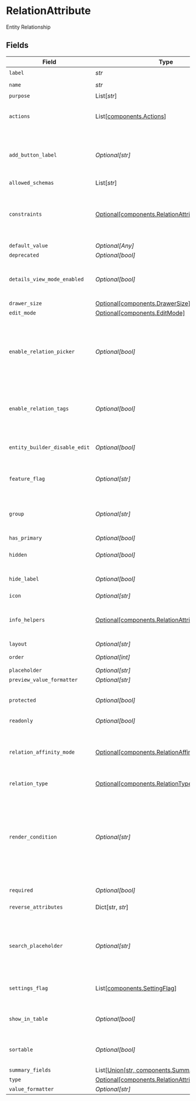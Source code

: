 # RelationAttribute

Entity Relationship


## Fields

| Field                                                                                                                                                                                                                                                 | Type                                                                                                                                                                                                                                                  | Required                                                                                                                                                                                                                                              | Description                                                                                                                                                                                                                                           | Example                                                                                                                                                                                                                                               |
| ----------------------------------------------------------------------------------------------------------------------------------------------------------------------------------------------------------------------------------------------------- | ----------------------------------------------------------------------------------------------------------------------------------------------------------------------------------------------------------------------------------------------------- | ----------------------------------------------------------------------------------------------------------------------------------------------------------------------------------------------------------------------------------------------------- | ----------------------------------------------------------------------------------------------------------------------------------------------------------------------------------------------------------------------------------------------------- | ----------------------------------------------------------------------------------------------------------------------------------------------------------------------------------------------------------------------------------------------------- |
| `label`                                                                                                                                                                                                                                               | *str*                                                                                                                                                                                                                                                 | :heavy_check_mark:                                                                                                                                                                                                                                    | N/A                                                                                                                                                                                                                                                   |                                                                                                                                                                                                                                                       |
| `name`                                                                                                                                                                                                                                                | *str*                                                                                                                                                                                                                                                 | :heavy_check_mark:                                                                                                                                                                                                                                    | N/A                                                                                                                                                                                                                                                   |                                                                                                                                                                                                                                                       |
| `purpose`                                                                                                                                                                                                                                             | List[*str*]                                                                                                                                                                                                                                           | :heavy_minus_sign:                                                                                                                                                                                                                                    | N/A                                                                                                                                                                                                                                                   |                                                                                                                                                                                                                                                       |
| `actions`                                                                                                                                                                                                                                             | List[[components.Actions](../../models/components/actions.md)]                                                                                                                                                                                        | :heavy_minus_sign:                                                                                                                                                                                                                                    | N/A                                                                                                                                                                                                                                                   | {"value":[{"action_type":"add_existing","label":"entityrelation.add_existing","default":true},{"action_type":"create_new","label":"entityrelation.create_new"},{"action_type":"create_from_existing","label":"entityrelation.create_from_existing"}]} |
| `add_button_label`                                                                                                                                                                                                                                    | *Optional[str]*                                                                                                                                                                                                                                       | :heavy_minus_sign:                                                                                                                                                                                                                                    | Optional label for the add button. The translated value for add_button_lable is used, if found else the string is used as is.                                                                                                                         |                                                                                                                                                                                                                                                       |
| `allowed_schemas`                                                                                                                                                                                                                                     | List[*str*]                                                                                                                                                                                                                                           | :heavy_minus_sign:                                                                                                                                                                                                                                    | N/A                                                                                                                                                                                                                                                   |                                                                                                                                                                                                                                                       |
| `constraints`                                                                                                                                                                                                                                         | [Optional[components.RelationAttributeConstraints]](../../models/components/relationattributeconstraints.md)                                                                                                                                          | :heavy_minus_sign:                                                                                                                                                                                                                                    | A set of constraints applicable to the attribute.<br/>These constraints should and will be enforced by the attribute renderer.<br/>                                                                                                                   |                                                                                                                                                                                                                                                       |
| `default_value`                                                                                                                                                                                                                                       | *Optional[Any]*                                                                                                                                                                                                                                       | :heavy_minus_sign:                                                                                                                                                                                                                                    | N/A                                                                                                                                                                                                                                                   |                                                                                                                                                                                                                                                       |
| `deprecated`                                                                                                                                                                                                                                          | *Optional[bool]*                                                                                                                                                                                                                                      | :heavy_minus_sign:                                                                                                                                                                                                                                    | N/A                                                                                                                                                                                                                                                   |                                                                                                                                                                                                                                                       |
| `details_view_mode_enabled`                                                                                                                                                                                                                           | *Optional[bool]*                                                                                                                                                                                                                                      | :heavy_minus_sign:                                                                                                                                                                                                                                    | Enables the preview, edition, and creation of relation items on a Master-Details view mode.                                                                                                                                                           |                                                                                                                                                                                                                                                       |
| `drawer_size`                                                                                                                                                                                                                                         | [Optional[components.DrawerSize]](../../models/components/drawersize.md)                                                                                                                                                                              | :heavy_minus_sign:                                                                                                                                                                                                                                    | N/A                                                                                                                                                                                                                                                   |                                                                                                                                                                                                                                                       |
| `edit_mode`                                                                                                                                                                                                                                           | [Optional[components.EditMode]](../../models/components/editmode.md)                                                                                                                                                                                  | :heavy_minus_sign:                                                                                                                                                                                                                                    | N/A                                                                                                                                                                                                                                                   |                                                                                                                                                                                                                                                       |
| `enable_relation_picker`                                                                                                                                                                                                                              | *Optional[bool]*                                                                                                                                                                                                                                      | :heavy_minus_sign:                                                                                                                                                                                                                                    | When enable_relation_picker is set to true the user will be able to pick existing relations as values. Otherwise, the user will need to create new relation to link.                                                                                  |                                                                                                                                                                                                                                                       |
| `enable_relation_tags`                                                                                                                                                                                                                                | *Optional[bool]*                                                                                                                                                                                                                                      | :heavy_minus_sign:                                                                                                                                                                                                                                    | When enable_relation_tags is set to true the user will be able to set tags(labels) in each relation item.                                                                                                                                             |                                                                                                                                                                                                                                                       |
| `entity_builder_disable_edit`                                                                                                                                                                                                                         | *Optional[bool]*                                                                                                                                                                                                                                      | :heavy_minus_sign:                                                                                                                                                                                                                                    | Setting to `true` disables editing the attribute on the entity builder UI                                                                                                                                                                             |                                                                                                                                                                                                                                                       |
| `feature_flag`                                                                                                                                                                                                                                        | *Optional[str]*                                                                                                                                                                                                                                       | :heavy_minus_sign:                                                                                                                                                                                                                                    | This attribute should only be active when the feature flag is enabled                                                                                                                                                                                 | FF_MY_FEATURE_FLAG                                                                                                                                                                                                                                    |
| `group`                                                                                                                                                                                                                                               | *Optional[str]*                                                                                                                                                                                                                                       | :heavy_minus_sign:                                                                                                                                                                                                                                    | Which group the attribute should appear in. Accepts group ID or group name                                                                                                                                                                            |                                                                                                                                                                                                                                                       |
| `has_primary`                                                                                                                                                                                                                                         | *Optional[bool]*                                                                                                                                                                                                                                      | :heavy_minus_sign:                                                                                                                                                                                                                                    | N/A                                                                                                                                                                                                                                                   |                                                                                                                                                                                                                                                       |
| `hidden`                                                                                                                                                                                                                                              | *Optional[bool]*                                                                                                                                                                                                                                      | :heavy_minus_sign:                                                                                                                                                                                                                                    | Do not render attribute in entity views                                                                                                                                                                                                               |                                                                                                                                                                                                                                                       |
| `hide_label`                                                                                                                                                                                                                                          | *Optional[bool]*                                                                                                                                                                                                                                      | :heavy_minus_sign:                                                                                                                                                                                                                                    | When set to true, will hide the label of the field.                                                                                                                                                                                                   |                                                                                                                                                                                                                                                       |
| `icon`                                                                                                                                                                                                                                                | *Optional[str]*                                                                                                                                                                                                                                       | :heavy_minus_sign:                                                                                                                                                                                                                                    | N/A                                                                                                                                                                                                                                                   |                                                                                                                                                                                                                                                       |
| `info_helpers`                                                                                                                                                                                                                                        | [Optional[components.RelationAttributeInfoHelpers]](../../models/components/relationattributeinfohelpers.md)                                                                                                                                          | :heavy_minus_sign:                                                                                                                                                                                                                                    | A set of configurations meant to document and assist the user in filling the attribute.                                                                                                                                                               |                                                                                                                                                                                                                                                       |
| `layout`                                                                                                                                                                                                                                              | *Optional[str]*                                                                                                                                                                                                                                       | :heavy_minus_sign:                                                                                                                                                                                                                                    | N/A                                                                                                                                                                                                                                                   | full_width                                                                                                                                                                                                                                            |
| `order`                                                                                                                                                                                                                                               | *Optional[int]*                                                                                                                                                                                                                                       | :heavy_minus_sign:                                                                                                                                                                                                                                    | Attribute sort order (ascending) in group                                                                                                                                                                                                             | 0                                                                                                                                                                                                                                                     |
| `placeholder`                                                                                                                                                                                                                                         | *Optional[str]*                                                                                                                                                                                                                                       | :heavy_minus_sign:                                                                                                                                                                                                                                    | N/A                                                                                                                                                                                                                                                   |                                                                                                                                                                                                                                                       |
| `preview_value_formatter`                                                                                                                                                                                                                             | *Optional[str]*                                                                                                                                                                                                                                       | :heavy_minus_sign:                                                                                                                                                                                                                                    | N/A                                                                                                                                                                                                                                                   |                                                                                                                                                                                                                                                       |
| `protected`                                                                                                                                                                                                                                           | *Optional[bool]*                                                                                                                                                                                                                                      | :heavy_minus_sign:                                                                                                                                                                                                                                    | Setting to `true` prevents the attribute from being modified / deleted                                                                                                                                                                                |                                                                                                                                                                                                                                                       |
| `readonly`                                                                                                                                                                                                                                            | *Optional[bool]*                                                                                                                                                                                                                                      | :heavy_minus_sign:                                                                                                                                                                                                                                    | N/A                                                                                                                                                                                                                                                   |                                                                                                                                                                                                                                                       |
| `relation_affinity_mode`                                                                                                                                                                                                                              | [Optional[components.RelationAffinityMode]](../../models/components/relationaffinitymode.md)                                                                                                                                                          | :heavy_minus_sign:                                                                                                                                                                                                                                    | Weak relation attributes are kept when duplicating an entity. Strong relation attributes are discarded when duplicating an entity.                                                                                                                    |                                                                                                                                                                                                                                                       |
| `relation_type`                                                                                                                                                                                                                                       | [Optional[components.RelationType]](../../models/components/relationtype.md)                                                                                                                                                                          | :heavy_minus_sign:                                                                                                                                                                                                                                    | N/A                                                                                                                                                                                                                                                   |                                                                                                                                                                                                                                                       |
| `render_condition`                                                                                                                                                                                                                                    | *Optional[str]*                                                                                                                                                                                                                                       | :heavy_minus_sign:                                                                                                                                                                                                                                    | Defines the conditional rendering expression for showing this field.<br/>When a valid expression is parsed, their evaluation defines the visibility of this attribute.<br/>Note: Empty or invalid expression have no effect on the field visibility.<br/> |                                                                                                                                                                                                                                                       |
| `required`                                                                                                                                                                                                                                            | *Optional[bool]*                                                                                                                                                                                                                                      | :heavy_minus_sign:                                                                                                                                                                                                                                    | N/A                                                                                                                                                                                                                                                   |                                                                                                                                                                                                                                                       |
| `reverse_attributes`                                                                                                                                                                                                                                  | Dict[str, *str*]                                                                                                                                                                                                                                      | :heavy_minus_sign:                                                                                                                                                                                                                                    | Map of schema slug to target relation attribute                                                                                                                                                                                                       | {"contact":"account","opportunity":"customer"}                                                                                                                                                                                                        |
| `search_placeholder`                                                                                                                                                                                                                                  | *Optional[str]*                                                                                                                                                                                                                                       | :heavy_minus_sign:                                                                                                                                                                                                                                    | Optional placeholder text for the relation search input. The translated value for search_placeholder is used, if found else the string is used as is.                                                                                                 |                                                                                                                                                                                                                                                       |
| `settings_flag`                                                                                                                                                                                                                                       | List[[components.SettingFlag](../../models/components/settingflag.md)]                                                                                                                                                                                | :heavy_minus_sign:                                                                                                                                                                                                                                    | This attribute should only be active when all the settings have the correct value                                                                                                                                                                     |                                                                                                                                                                                                                                                       |
| `show_in_table`                                                                                                                                                                                                                                       | *Optional[bool]*                                                                                                                                                                                                                                      | :heavy_minus_sign:                                                                                                                                                                                                                                    | Render as a column in table views. When defined, overrides `hidden`                                                                                                                                                                                   |                                                                                                                                                                                                                                                       |
| `sortable`                                                                                                                                                                                                                                            | *Optional[bool]*                                                                                                                                                                                                                                      | :heavy_minus_sign:                                                                                                                                                                                                                                    | Allow sorting by this attribute in table views if `show_in_table` is true                                                                                                                                                                             |                                                                                                                                                                                                                                                       |
| `summary_fields`                                                                                                                                                                                                                                      | List[[Union[str, components.SummaryField]](../../models/components/summaryfields.md)]                                                                                                                                                                 | :heavy_minus_sign:                                                                                                                                                                                                                                    | N/A                                                                                                                                                                                                                                                   |                                                                                                                                                                                                                                                       |
| `type`                                                                                                                                                                                                                                                | [Optional[components.RelationAttributeType]](../../models/components/relationattributetype.md)                                                                                                                                                        | :heavy_minus_sign:                                                                                                                                                                                                                                    | N/A                                                                                                                                                                                                                                                   |                                                                                                                                                                                                                                                       |
| `value_formatter`                                                                                                                                                                                                                                     | *Optional[str]*                                                                                                                                                                                                                                       | :heavy_minus_sign:                                                                                                                                                                                                                                    | N/A                                                                                                                                                                                                                                                   |                                                                                                                                                                                                                                                       |